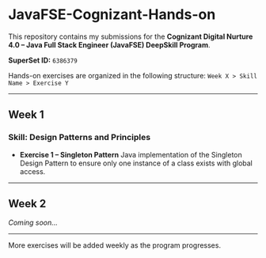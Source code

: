 # JavaFSE-Cognizant-Hands-on

This repository contains my submissions for the **Cognizant Digital Nurture 4.0 – Java Full Stack Engineer (JavaFSE) DeepSkill Program**.

**SuperSet ID:** `6386379`

Hands-on exercises are organized in the following structure:
`Week X > Skill Name > Exercise Y`

---

## Week 1

### Skill: Design Patterns and Principles

* **Exercise 1 – Singleton Pattern**
  Java implementation of the Singleton Design Pattern to ensure only one instance of a class exists with global access.

---

## Week 2

*Coming soon...*

---

More exercises will be added weekly as the program progresses.
